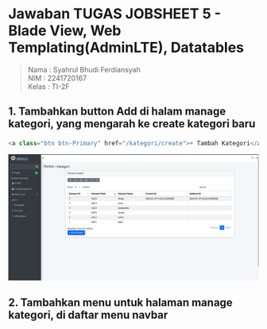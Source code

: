 # Jawaban TUGAS JOBSHEET 5 - Blade View, Web Templating(AdminLTE), Datatables
> Nama : Syahrul Bhudi Ferdiansyah <br>
> NIM  : 2241720167 <br>
> Kelas : TI-2F

## 1. Tambahkan button Add di halam manage kategori, yang mengarah ke create kategori baru
```php
<a class="btn btn-Primary" href="/kategori/create">+ Tambah Kategori</a>
```
![alt text](/public/ss/js51.png)
## 2. Tambahkan menu untuk halaman manage kategori, di daftar menu navbar



